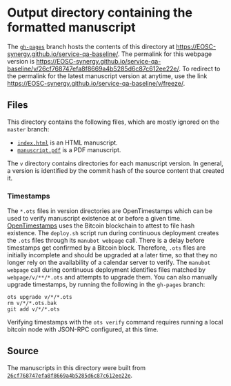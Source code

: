 # Output directory containing the formatted manuscript

The [`gh-pages`](https://github.com/EOSC-synergy/service-qa-baseline/tree/gh-pages) branch hosts the contents of this directory at <https://EOSC-synergy.github.io/service-qa-baseline/>.
The permalink for this webpage version is <https://EOSC-synergy.github.io/service-qa-baseline/v/26cf768747efa8f8669a4b5285d6c87c612ee22e/>.
To redirect to the permalink for the latest manuscript version at anytime, use the link <https://EOSC-synergy.github.io/service-qa-baseline/v/freeze/>.

## Files

This directory contains the following files, which are mostly ignored on the `master` branch:

+ [`index.html`](index.html) is an HTML manuscript.
+ [`manuscript.pdf`](manuscript.pdf) is a PDF manuscript.

The `v` directory contains directories for each manuscript version.
In general, a version is identified by the commit hash of the source content that created it.

### Timestamps

The `*.ots` files in version directories are OpenTimestamps which can be used to verify manuscript existence at or before a given time.
[OpenTimestamps](https://opentimestamps.org/) uses the Bitcoin blockchain to attest to file hash existence.
The `deploy.sh` script run during continuous deployment creates the `.ots` files through its `manubot webpage` call.
There is a delay before timestamps get confirmed by a Bitcoin block.
Therefore, `.ots` files are initially incomplete and should be upgraded at a later time, so that they no longer rely on the availability of a calendar server to verify.
The `manubot webpage` call during continuous deployment identifies files matched by `webpage/v/**/*.ots` and attempts to upgrade them.
You can also manually upgrade timestamps, by running the following in the `gh-pages` branch:

```shell
ots upgrade v/*/*.ots
rm v/*/*.ots.bak
git add v/*/*.ots
```

Verifying timestamps with the `ots verify` command requires running a local bitcoin node with JSON-RPC configured, at this time.

## Source

The manuscripts in this directory were built from
[`26cf768747efa8f8669a4b5285d6c87c612ee22e`](https://github.com/EOSC-synergy/service-qa-baseline/commit/26cf768747efa8f8669a4b5285d6c87c612ee22e).
